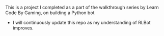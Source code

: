 This is a project I completed as a part of the walkthrough series by Learn Code By Gaming, on building a Python bot

- I will continuously update this repo as my understanding of RLBot improves. 
